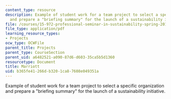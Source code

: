 ```yaml
---
content_type: resource
description: Example of student work for a team project to select a specific organization
  and prepare a "briefing summary" for the launch of a sustainability initiative.
file: /courses/15-972-professional-seminar-in-sustainability-spring-2010/b365fe41266db3201ca87608e049351a_MIT15_972S10_pres04.pdf
file_type: application/pdf
learning_resource_types:
- Projects
ocw_type: OCWFile
parent_title: Projects
parent_type: CourseSection
parent_uid: a6482521-a090-87d6-d603-35ca5b5d1360
resourcetype: Document
title: Marriott
uid: b365fe41-266d-b320-1ca8-7608e049351a
---
```

Example of student work for a team project to select a specific organization and prepare a "briefing summary" for the launch of a sustainability initiative.

